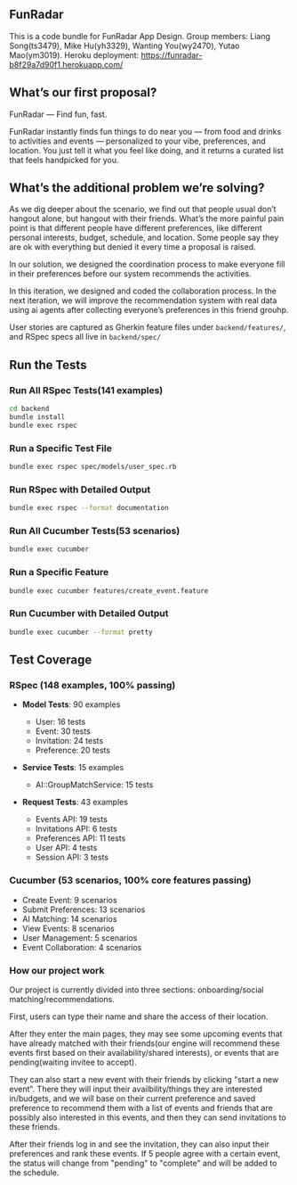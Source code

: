 ﻿## FunRadar

This is a code bundle for FunRadar App Design. Group members: Liang Song(ts3479), Mike Hu(yh3329), Wanting You(wy2470), Yutao Mao(ym3019). Heroku deployment: https://funradar-b8f29a7d90f1.herokuapp.com/

## What’s our first proposal?

FunRadar — Find fun, fast.

FunRadar instantly finds fun things to do near you — from food and drinks to activities and events — personalized to your vibe, preferences, and location. You just tell it what you feel like doing, and it returns a curated list that feels handpicked for you.

## What’s the additional problem we’re solving?

As we dig deeper about the scenario, we find out that people usual don’t hangout alone, but hangout with their friends. What’s the more painful pain point is that different people have different preferences, like different personal interests, budget, schedule, and location. Some people say they are ok with everything but denied it every time a proposal is raised. 

In our solution, we designed the coordination process to make everyone fill in their preferences before our system recommends the activities.

In this iteration, we designed and coded the collaboration process. In the next iteration, we will improve the recommendation system with real data using ai agents after collecting everyone’s preferences in this friend grouhp.

User stories are captured as Gherkin feature files under `backend/features/`, and RSpec specs all live in `backend/spec/`


## Run the Tests

### Run All RSpec Tests(141 examples)
```bash
cd backend
bundle install
bundle exec rspec
```

### Run a Specific Test File
```bash
bundle exec rspec spec/models/user_spec.rb
```

### Run RSpec with Detailed Output
```bash
bundle exec rspec --format documentation
```

### Run All Cucumber Tests(53 scenarios)
```bash
bundle exec cucumber
```

### Run a Specific Feature
```bash
bundle exec cucumber features/create_event.feature
```

### Run Cucumber with Detailed Output
```bash
bundle exec cucumber --format pretty
```

## Test Coverage

### RSpec (148 examples, 100% passing)
- **Model Tests**: 90 examples
  - User: 16 tests
  - Event: 30 tests
  - Invitation: 24 tests
  - Preference: 20 tests
  
- **Service Tests**: 15 examples
  - AI::GroupMatchService: 15 tests
  
- **Request Tests**: 43 examples
  - Events API: 19 tests
  - Invitations API: 6 tests
  - Preferences API: 11 tests
  - User API: 4 tests
  - Session API: 3 tests

### Cucumber (53 scenarios, 100% core features passing)
- Create Event: 9 scenarios
- Submit Preferences: 13 scenarios
- AI Matching: 14 scenarios
- View Events: 8 scenarios
- User Management: 5 scenarios
- Event Collaboration: 4 scenarios

### How our project work
Our project is currently divided into three sections: onboarding/social matching/recommendations.

First, users can type their name and share the access of their location.

After they enter the main pages, they may see some upcoming events that have already matched with their friends(our engine will recommend these events first based on their availability/shared interests), or events that are pending(waiting invitee to accept).

They can also start a new event with their friends by clicking "start a new event". There they will input their availbility/things they are interested in/budgets, and we will base on their current preference and saved preference to recommend them with a list of events and friends that are possibly also interested in this events, and then they can send invitations to these friends.

After their friends log in and see the invitation, they can also input their preferences and rank these events. If 5 people agree with a certain event, the status will change from "pending" to "complete" and will be added to the schedule.

